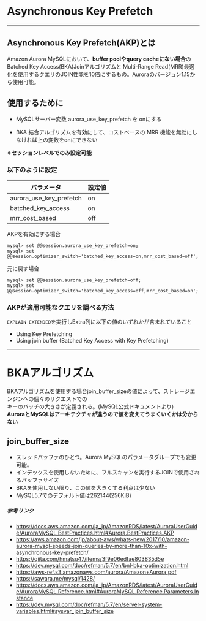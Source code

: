 # Asynchronous Key Prefetch 
----------

## Asynchronous Key Prefetch(AKP)とは
Amazon Aurora MySQLにおいて、**buffer poolやquery cacheにない場合**のBatched Key Access(BKA)Joinアルゴリズムと
Multi-Range Read(MRR)最適化を使⽤するクエリのJOIN性能を10倍にするもの。Auroraのバージョン1.15から使用可能。<br/>


## 使用するために
- MySQLサーバー変数 aurora_use_key_prefetch を onにする
* BKA 結合アルゴリズムを有効にして、コストベースの MRR 機能を無効にしなければ上の変数をonにできない

**※セッションレベルでのみ設定可能**

### 以下のように設定
|パラメータ|設定値|
|-----|----|
|aurora_use_key_prefetch|on|
|batched_key_access|on|
|mrr_cost_based|off|

AKPを有効にする場合
```
mysql> set @@session.aurora_use_key_prefetch=on;
mysql> set @@session.optimizer_switch='batched_key_access=on,mrr_cost_based=off';
```

元に戻す場合
```
mysql> set @@session.aurora_use_key_prefetch=off;
mysql> set @@session.optimizer_switch='batched_key_access=off,mrr_cost_based=on';
```

### AKPが適用可能なクエリを調べる方法
```EXPLAIN EXTENDED```を実行しExtra列に以下の値のいずれかが含まれていること
- Using Key Prefetching
- Using join buffer (Batched Key Access with Key Prefetching)

-------
# BKAアルゴリズム
BKAアルゴリズムを使用する場合join_buffer_sizeの値によって、ストレージエンジンへの個々のリクエストでの<br/>
キーのバッチの大きさが定義される。(MySQL公式ドキュメントより)<br/>
**AuroraとMySQLはアーキテクチャが違うので値を変えてうまくいくかは分からない**

## join_buffer_size
- スレッドバッファのひとつ。Aurora MySQLのパラメータグループでも変更可能。
- インデックスを使用しないために、フルスキャンを実行するJOINで使用されるバッファサイズ
- BKAを使用しない限り、この値を大きくする利点は少ない
- MySQL5.7でのデフォルト値は262144(256KiB)

##### 参考リンク
- https://docs.aws.amazon.com/ja_jp/AmazonRDS/latest/AuroraUserGuide/AuroraMySQL.BestPractices.html#Aurora.BestPractices.AKP
- https://aws.amazon.com/jp/about-aws/whats-new/2017/10/amazon-aurora-mysql-speeds-join-queries-by-more-than-10x-with-asynchronous-key-prefetch/
- https://qiita.com/hmatsu47/items/3f9e06edfae803835d5e
- https://dev.mysql.com/doc/refman/5.7/en/bnl-bka-optimization.html
- https://aws-ref.s3.amazonaws.com/aurora/Amazon+Aurora.pdf
- https://sawara.me/mysql/1428/
- https://docs.aws.amazon.com/ja_jp/AmazonRDS/latest/AuroraUserGuide/AuroraMySQL.Reference.html#AuroraMySQL.Reference.Parameters.Instance
- https://dev.mysql.com/doc/refman/5.7/en/server-system-variables.html#sysvar_join_buffer_size



